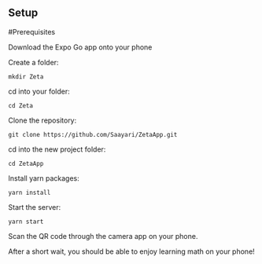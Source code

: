 ## Setup

#Prerequisites

Download the Expo Go app onto your phone

Create a folder: 
```
mkdir Zeta
```
cd into your folder: 
```
cd Zeta
```
Clone the repository: 
```
git clone https://github.com/Saayari/ZetaApp.git
```
cd into the new project folder:
```
cd ZetaApp
```
Install yarn packages:
```
yarn install
```
Start the server:
```
yarn start
```
Scan the QR code through the camera app on your phone. 

After a short wait, you should be able to enjoy learning math on your phone!
